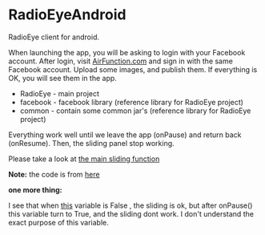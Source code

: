 RadioEyeAndroid
===============
RadioEye client for android.
 
When launching the app, you will be asking to login with your Facebook account.
After login, visit [AirFunction.com](http://airfunction.com/) and sign in with the same Facebook account.
Upload some images, and publish them. If everything is OK, you will see them in the app.


- RadioEye - main project
- facebook - facebook library (reference library for RadioEye project)
- common   - contain some common jar's (reference library for RadioEye project)


Everything work well until we leave the app (onPause) and return back (onResume).
Then, the sliding panel stop working.


Please take a look at [the main sliding function](https://github.com/yakirp/RadioEyeAndroid/blob/master/RadioEye/src/com/radioeye/ui/SlidingUpPanelLayout.java#L963-977)

**Note:** the code is from [here](https://github.com/umano/AndroidSlidingUpPanel)
 
 
 
**one more thing:**

I see that when [this](https://github.com/yakirp/RadioEyeAndroid/blob/master/RadioEye/src/com/radioeye/ui/SlidingUpPanelLayout.java#L195) variable is False , the sliding is ok, but after onPause() this variable turn to True, and the sliding dont work.
I don't understand the exact purpose of this variable.

